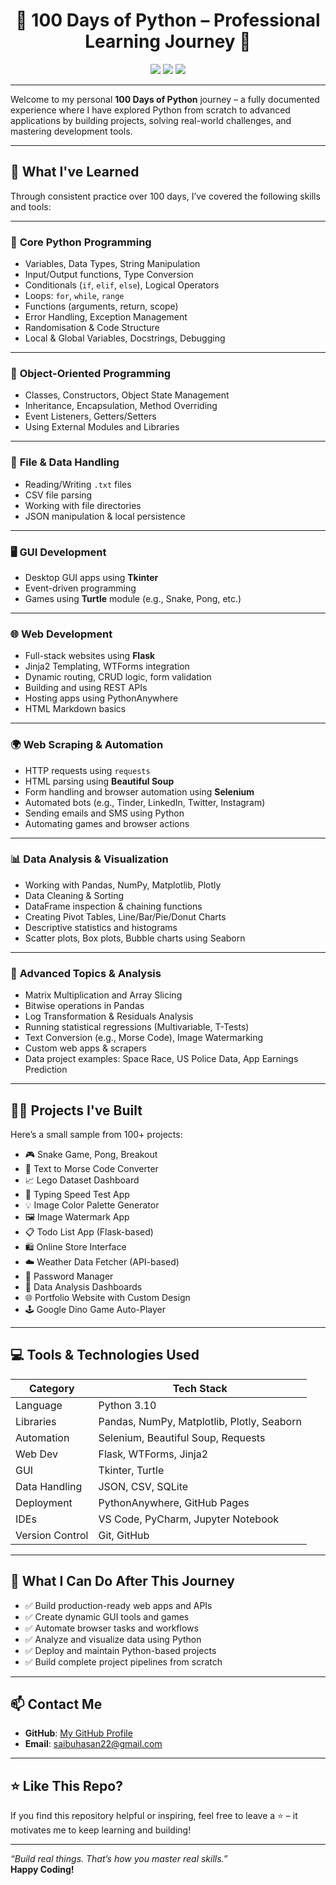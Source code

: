 <h1 align="center">🐍 100 Days of Python – Professional Learning Journey 🚀</h1>

<p align="center">
    <img src="https://img.shields.io/badge/Python-3.10-blue?style=for-the-badge&logo=python">
    <img src="https://img.shields.io/badge/Days-100-orange?style=for-the-badge">
    <img src="https://img.shields.io/github/stars/your-username/100-days-python?style=for-the-badge">
</p>

---

Welcome to my personal **100 Days of Python** journey – a fully documented experience where I have explored Python from scratch to advanced applications by building projects, solving real-world challenges, and mastering development tools.

---

## 🚀 What I've Learned

Through consistent practice over 100 days, I’ve covered the following skills and tools:

---

### 🧠 **Core Python Programming**

- Variables, Data Types, String Manipulation
- Input/Output functions, Type Conversion
- Conditionals (`if`, `elif`, `else`), Logical Operators
- Loops: `for`, `while`, `range`
- Functions (arguments, return, scope)
- Error Handling, Exception Management
- Randomisation & Code Structure
- Local & Global Variables, Docstrings, Debugging

---

### 🧱 **Object-Oriented Programming**

- Classes, Constructors, Object State Management
- Inheritance, Encapsulation, Method Overriding
- Event Listeners, Getters/Setters
- Using External Modules and Libraries

---

### 📁 **File & Data Handling**

- Reading/Writing `.txt` files
- CSV file parsing
- Working with file directories
- JSON manipulation & local persistence

---

### 🖥️ **GUI Development**

- Desktop GUI apps using **Tkinter**
- Event-driven programming
- Games using **Turtle** module (e.g., Snake, Pong, etc.)

---

### 🌐 **Web Development**

- Full-stack websites using **Flask**
- Jinja2 Templating, WTForms integration
- Dynamic routing, CRUD logic, form validation
- Building and using REST APIs
- Hosting apps using PythonAnywhere
- HTML Markdown basics

---

### 🌍 **Web Scraping & Automation**

- HTTP requests using `requests`
- HTML parsing using **Beautiful Soup**
- Form handling and browser automation using **Selenium**
- Automated bots (e.g., Tinder, LinkedIn, Twitter, Instagram)
- Sending emails and SMS using Python
- Automating games and browser actions

---

### 📊 **Data Analysis & Visualization**

- Working with Pandas, NumPy, Matplotlib, Plotly
- Data Cleaning & Sorting
- DataFrame inspection & chaining functions
- Creating Pivot Tables, Line/Bar/Pie/Donut Charts
- Descriptive statistics and histograms
- Scatter plots, Box plots, Bubble charts using Seaborn

---

### 🧠 **Advanced Topics & Analysis**

- Matrix Multiplication and Array Slicing
- Bitwise operations in Pandas
- Log Transformation & Residuals Analysis
- Running statistical regressions (Multivariable, T-Tests)
- Text Conversion (e.g., Morse Code), Image Watermarking
- Custom web apps & scrapers
- Data project examples: Space Race, US Police Data, App Earnings Prediction

---

## 🧑‍💻 Projects I've Built

Here’s a small sample from 100+ projects:

- 🎮 Snake Game, Pong, Breakout  
- 📄 Text to Morse Code Converter  
- 📈 Lego Dataset Dashboard  
- 🧠 Typing Speed Test App  
- 💡 Image Color Palette Generator  
- 🖼️ Image Watermark App  
- 📋 Todo List App (Flask-based)  
- 🛍️ Online Store Interface  
- ☁️ Weather Data Fetcher (API-based)  
- 🔐 Password Manager  
- 🧪 Data Analysis Dashboards  
- 🌐 Portfolio Website with Custom Design  
- 🕹️ Google Dino Game Auto-Player

---

## 💻 Tools & Technologies Used

| Category           | Tech Stack                               |
|--------------------|-------------------------------------------|
| Language           | Python 3.10                               |
| Libraries          | Pandas, NumPy, Matplotlib, Plotly, Seaborn|
| Automation         | Selenium, Beautiful Soup, Requests        |
| Web Dev            | Flask, WTForms, Jinja2                    |
| GUI                | Tkinter, Turtle                           |
| Data Handling      | JSON, CSV, SQLite                         |
| Deployment         | PythonAnywhere, GitHub Pages              |
| IDEs               | VS Code, PyCharm, Jupyter Notebook        |
| Version Control    | Git, GitHub                               |

---

## 🎯 What I Can Do After This Journey

- ✅ Build production-ready web apps and APIs
- ✅ Create dynamic GUI tools and games
- ✅ Automate browser tasks and workflows
- ✅ Analyze and visualize data using Python
- ✅ Deploy and maintain Python-based projects
- ✅ Build complete project pipelines from scratch

---

## 📫 Contact Me

- **GitHub**: [My GitHub Profile](https://github.com/soaebhasan12)  
- **Email**: saibuhasan22@gmail.com  

---

## ⭐ Like This Repo?

If you find this repository helpful or inspiring, feel free to leave a ⭐️ – it motivates me to keep learning and building!

---

_“Build real things. That’s how you master real skills.”_  
**Happy Coding!**